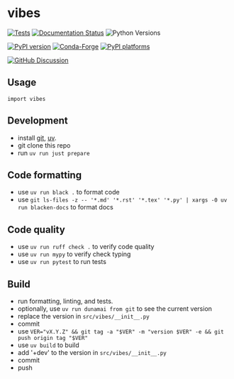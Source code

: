 # vibes

<!-- prettier-ignore-start -->
[![Tests][tests-badge]][tests-link]
[![Documentation Status][rtd-badge]][rtd-link]
![Python Versions][python-versions-badge]

[![PyPI version][pypi-version]][pypi-link]
[![Conda-Forge][conda-badge]][conda-link]
[![PyPI platforms][pypi-platforms]][pypi-link]

[![GitHub Discussion][github-discussions-badge]][github-discussions-link]


[python-versions-badge]:    https://img.shields.io/pypi/pyversions/vibes
[tests-badge]:              https://github.com/tsvikas/vibes/actions/workflows/tests.yml/badge.svg
[tests-link]:               https://github.com/tsvikas/vibes/actions/workflows/tests.yml
[conda-badge]:              https://img.shields.io/conda/vn/conda-forge/vibes
[conda-link]:               https://github.com/conda-forge/vibes-feedstock
[github-discussions-badge]: https://img.shields.io/static/v1?label=Discussions&message=Ask&color=blue&logo=github
[github-discussions-link]:  https://github.com/tsvikas/vibes/discussions
[pypi-link]:                https://pypi.org/project/vibes/
[pypi-platforms]:           https://img.shields.io/pypi/pyversions/vibes
[pypi-version]:             https://img.shields.io/pypi/v/vibes
[rtd-badge]:                https://readthedocs.org/projects/vibes/badge/?version=latest
[rtd-link]:                 https://vibes.readthedocs.io/en/latest/?badge=latest

<!-- prettier-ignore-end -->

## Usage

```
import vibes
```

## Development

- install [git][install-git], [uv][install-uv].
- git clone this repo
- run `uv run just prepare`

[install-git]: https://git-scm.com/book/en/v2/Getting-Started-Installing-Git
[install-uv]: https://docs.astral.sh/uv/getting-started/installation/

## Code formatting

- use `uv run black .` to format code
- use
  `git ls-files -z -- '*.md' '*.rst' '*.tex' '*.py' | xargs -0 uv run blacken-docs`
  to format docs

## Code quality

- use `uv run ruff check .` to verify code quality
- use `uv run mypy` to verify check typing
- use `uv run pytest` to run tests

## Build

- run formatting, linting, and tests.
- optionally, use `uv run dunamai from git` to see the current version
- replace the version in `src/vibes/__init__.py`
- commit
- use
  `VER="vX.Y.Z" && git tag -a "$VER" -m "version $VER" -e && git push origin tag "$VER"`
- use `uv build` to build
- add '+dev' to the version in `src/vibes/__init__.py`
- commit
- push
